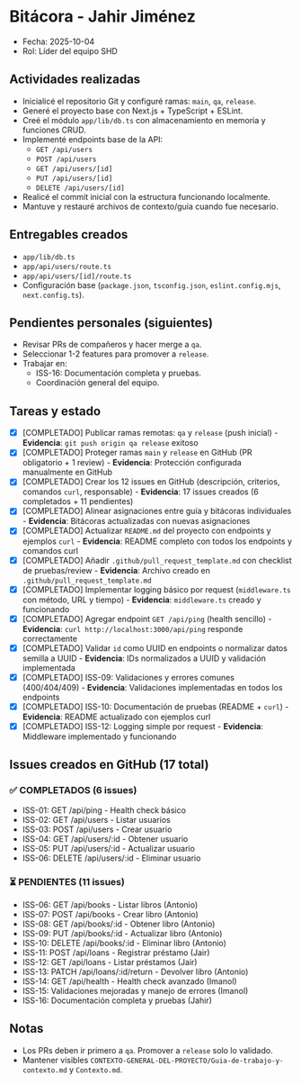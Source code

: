 # Bitácora - Jahir Jiménez

- Fecha: 2025-10-04
- Rol: Líder del equipo SHD

## Actividades realizadas
- Inicialicé el repositorio Git y configuré ramas: `main`, `qa`, `release`.
- Generé el proyecto base con Next.js + TypeScript + ESLint.
- Creé el módulo `app/lib/db.ts` con almacenamiento en memoria y funciones CRUD.
- Implementé endpoints base de la API:
  - `GET /api/users`
  - `POST /api/users`
  - `GET /api/users/[id]`
  - `PUT /api/users/[id]`
  - `DELETE /api/users/[id]`
- Realicé el commit inicial con la estructura funcionando localmente.
- Mantuve y restauré archivos de contexto/guía cuando fue necesario.

## Entregables creados
- `app/lib/db.ts`
- `app/api/users/route.ts`
- `app/api/users/[id]/route.ts`
- Configuración base (`package.json`, `tsconfig.json`, `eslint.config.mjs`, `next.config.ts`).

## Pendientes personales (siguientes)
- Revisar PRs de compañeros y hacer merge a `qa`.
- Seleccionar 1-2 features para promover a `release`.
- Trabajar en:
  - ISS-16: Documentación completa y pruebas.
  - Coordinación general del equipo.

## Tareas y estado
- [x] [COMPLETADO] Publicar ramas remotas: `qa` y `release` (push inicial) - **Evidencia**: `git push origin qa release` exitoso
- [x] [COMPLETADO] Proteger ramas `main` y `release` en GitHub (PR obligatorio + 1 review) - **Evidencia**: Protección configurada manualmente en GitHub
- [x] [COMPLETADO] Crear los 12 issues en GitHub (descripción, criterios, comandos `curl`, responsable) - **Evidencia**: 17 issues creados (6 completados + 11 pendientes)
- [x] [COMPLETADO] Alinear asignaciones entre guía y bitácoras individuales - **Evidencia**: Bitácoras actualizadas con nuevas asignaciones
- [x] [COMPLETADO] Actualizar `README.md` del proyecto con endpoints y ejemplos `curl` - **Evidencia**: README completo con todos los endpoints y comandos curl
- [x] [COMPLETADO] Añadir `.github/pull_request_template.md` con checklist de pruebas/review - **Evidencia**: Archivo creado en `.github/pull_request_template.md`
- [x] [COMPLETADO] Implementar logging básico por request (`middleware.ts` con método, URL y tiempo) - **Evidencia**: `middleware.ts` creado y funcionando
- [x] [COMPLETADO] Agregar endpoint `GET /api/ping` (health sencillo) - **Evidencia**: `curl http://localhost:3000/api/ping` responde correctamente
- [x] [COMPLETADO] Validar `id` como UUID en endpoints o normalizar datos semilla a UUID - **Evidencia**: IDs normalizados a UUID y validación implementada
- [x] [COMPLETADO] ISS-09: Validaciones y errores comunes (400/404/409) - **Evidencia**: Validaciones implementadas en todos los endpoints
- [x] [COMPLETADO] ISS-10: Documentación de pruebas (README + `curl`) - **Evidencia**: README actualizado con ejemplos curl
- [x] [COMPLETADO] ISS-12: Logging simple por request - **Evidencia**: Middleware implementado y funcionando

## Issues creados en GitHub (17 total)

### ✅ COMPLETADOS (6 issues)
- ISS-01: GET /api/ping - Health check básico
- ISS-02: GET /api/users - Listar usuarios  
- ISS-03: POST /api/users - Crear usuario
- ISS-04: GET /api/users/:id - Obtener usuario
- ISS-05: PUT /api/users/:id - Actualizar usuario
- ISS-06: DELETE /api/users/:id - Eliminar usuario

### ⏳ PENDIENTES (11 issues)
- ISS-06: GET /api/books - Listar libros (Antonio)
- ISS-07: POST /api/books - Crear libro (Antonio)
- ISS-08: GET /api/books/:id - Obtener libro (Antonio)
- ISS-09: PUT /api/books/:id - Actualizar libro (Antonio)
- ISS-10: DELETE /api/books/:id - Eliminar libro (Antonio)
- ISS-11: POST /api/loans - Registrar préstamo (Jair)
- ISS-12: GET /api/loans - Listar préstamos (Jair)
- ISS-13: PATCH /api/loans/:id/return - Devolver libro (Antonio)
- ISS-14: GET /api/health - Health check avanzado (Imanol)
- ISS-15: Validaciones mejoradas y manejo de errores (Imanol)
- ISS-16: Documentación completa y pruebas (Jahir)

## Notas
- Los PRs deben ir primero a `qa`. Promover a `release` solo lo validado.
- Mantener visibles `CONTEXTO-GENERAL-DEL-PROYECTO/Guia-de-trabajo-y-contexto.md` y `Contexto.md`.
